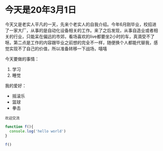 # 今天是20年3月1日

 今天又是老实人平凡的一天，先来个老实人的自我介绍。今年6月刚毕业，校招进了一家大厂，从事的是自动化设备相关的工作。来了之后发现，从事自造业或者相关的行业，只能呆在偏远的市郊，看场喜欢的live都要坐2小时的车，真滴受不了呀。第二点是工作的内容跟毕业之前想的完全不一样，随便换个人都能代替我，感觉实现不了自己的价值，所以准备转移一下战场，嘻嘻

今天要做的事情：
1. 学习
2. 睡觉
 
 
 我的爱好：

 * 摇滚乐
* 篮球
* 拳击

```
欢迎交流
```
```javascript
function f(){
  console.log('hello world')
}

f()
```
